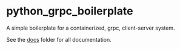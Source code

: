 # python_grpc_boilerplate

A simple boilerplate for a containerized, grpc, client-server system.

See the [docs](./docs) folder for all documentation.
